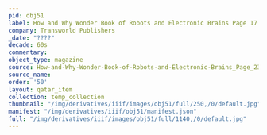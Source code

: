 ```yaml
---
pid: obj51
label: How and Why Wonder Book of Robots and Electronic Brains Page 17
company: Transworld Publishers
_date: "????"
decade: 60s
commentary:
object_type: magazine
source: How-and-Why-Wonder-Book-of-Robots-and-Electronic-Brains_Page_23
source_name:
order: '50'
layout: qatar_item
collection: temp_collection
thumbnail: "/img/derivatives/iiif/images/obj51/full/250,/0/default.jpg"
manifest: "/img/derivatives/iiif/obj51/manifest.json"
full: "/img/derivatives/iiif/images/obj51/full/1140,/0/default.jpg"
---
```

